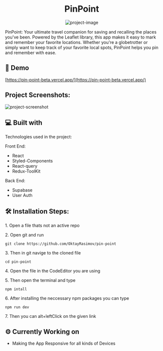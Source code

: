 <h1 align="center" id="title">PinPoint</h1>

<p align="center"><img src="https://socialify.git.ci/OktayRasimov/PinPoint/image?language=1&amp;name=1&amp;owner=1&amp;stargazers=1&amp;theme=Dark" alt="project-image"></p>

<p id="description">PinPoint: Your ultimate travel companion for saving and recalling the places you've been. Powered by the Leaflet library, this app makes it easy to mark and remember your favorite locations. Whether you're a globetrotter or simply want to keep track of your favorite local spots, PinPoint helps you pin and remember with ease.</p>

<h2>🚀 Demo</h2>

[https://pin-point-beta.vercel.app/](https://pin-point-beta.vercel.app/)

<h2>Project Screenshots:</h2>

<img src="https://github.com/OktayRasimov/pin-point/blob/main/src/Images/pinpoint1.png/?raw=true" alt="project-screenshot">

<h2>💻 Built with</h2>

Technologies used in the project:

Front End:

- React
- Styled-Components
- React-query
- Redux-ToolKit

Back End:

- Supabase
- User Auth

<h2>🛠️ Installation Steps:</h2>

<p>1. Open a file thats not an active repo</p>

<p>2. Open git and run</p>

```
git clone https://github.com/OktayRasimov/pin-point
```

<p>3. Then in git navige to the cloned file</p>

```
cd pin-point
```

<p>4. Open the file in the CodeEditor you are using</p>

<p>5. Then open the terminal and type</p>

```
npm intall
```

<p>6. After installing the neccessary npm packages you can type</p>

```
npm run dev
```

<p>7. Then you can alt+leftClick on the given link</p>

<h2>⚙ Currently Working on</h2>

- Making the App Responsive for all kinds of Devices
